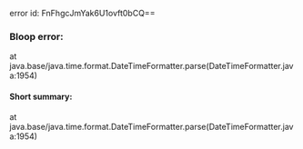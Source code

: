 error id: FnFhgcJmYak6U1ovft0bCQ==
### Bloop error:

at java.base/java.time.format.DateTimeFormatter.parse(DateTimeFormatter.java:1954)
#### Short summary: 

at java.base/java.time.format.DateTimeFormatter.parse(DateTimeFormatter.java:1954)